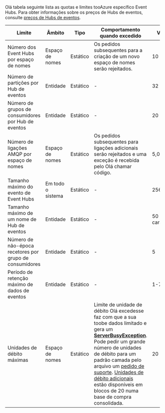 Olá tabela seguinte lista as quotas e limites tooAzure específico Event Hubs. Para obter informações sobre os preços de Hubs de eventos, consulte [preços de Hubs de eventos](https://azure.microsoft.com/pricing/details/event-hubs/).

| Limite | Âmbito | Tipo | Comportamento quando excedido | Valor |
| --- | --- | --- | --- | --- |
| Número dos Event Hubs por espaço de nomes |Espaço de nomes |Estático |Os pedidos subsequentes para a criação de um novo espaço de nomes serão rejeitados. |10 |
| Número de partições por Hub de eventos |Entidade |Estático |- |32 |
| Número de grupos de consumidores por Hub de eventos |Entidade |Estático |- |20 |
| Número de ligações AMQP por espaço de nomes |Espaço de nomes |Estático |Os pedidos subsequentes para ligações adicionais serão rejeitados e uma exceção é recebida pelo Olá chamar código. |5,000 |
| Tamanho máximo do evento de Event Hubs|Em todo o sistema |Estático |- |256 KB |
| Tamanho máximo de um nome de Hub de eventos |Entidade |Estático |- |50 carateres |
| Número de não-época recetores por grupo de consumidores |Entidade |Estático |- |5 |
| Período de retenção máximo de dados de eventos |Entidade |Estático |- |1-7 dias |
| Unidades de débito máximas |Espaço de nomes |Estático |Limite de unidade de débito Olá excedesse faz com que a sua toobe dados limitado e gera um  **[ServerBusyException](/dotnet/api/microsoft.servicebus.messaging.serverbusyexception)**. Pode pedir um grande número de unidades de débito para um padrão camada pelo arquivo um [pedido de suporte](/azure/azure-supportability/how-to-create-azure-support-request). [Unidades de débito adicionais](../articles/event-hubs/event-hubs-auto-inflate.md) estão disponíveis em blocos de 20 numa base de compra consolidada. |20 |

